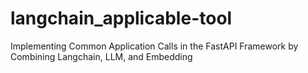 # langchain_applicable-tool
Implementing Common Application Calls in the FastAPI Framework by Combining Langchain, LLM, and Embedding
